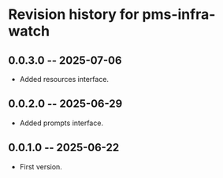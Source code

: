 # Revision history for pms-infra-watch

## 0.0.3.0 -- 2025-07-06

* Added resources interface.

## 0.0.2.0 -- 2025-06-29

* Added prompts interface.

## 0.0.1.0 -- 2025-06-22

* First version.
